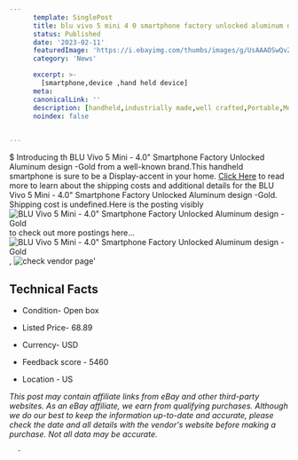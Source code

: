 ```yaml
---
      template: SinglePost
      title: blu vivo 5 mini 4 0 smartphone factory unlocked aluminum design gold
      status: Published
      date: '2023-02-11'
      featuredImage: 'https://i.ebayimg.com/thumbs/images/g/UsAAAOSwQvZj5wN1/s-l225.jpg'
      category: 'News'

      excerpt: >-
        [smartphone,device ,hand held device]
      meta:
      canonicalLink: ''
      description: [handheld,industrially made,well crafted,Portable,Mobile,Compact,Convenient,Lightweight,Maneuverable,Man-portable,Miniature,Carriable,Hand-held,Light,Holdable,Transportable,Mobile device,Pocket-sized,On-the-go,Wireless,Cordless,Compact size,Convenient size, smartphone,device ,hand held device]
      noindex: false
      

---
```

$
      Introducing th BLU Vivo 5 Mini - 4.0" Smartphone Factory Unlocked Aluminum design -Gold from a well-known brand.This handheld smartphone is sure to be a Display-accent in your home. [Click Here](https://www.ebay.com/itm/115702884685?hash=item1af06de94d%3Ag%3AUsAAAOSwQvZj5wN1&mkevt=1&mkcid=1&mkrid=711-53200-19255-0&campid=%253CePNCampaignId%253E&customid=%253CreferenceId%253E&toolid=10049) to read more to learn about the shipping costs and additional details for the BLU Vivo 5 Mini - 4.0" Smartphone Factory Unlocked Aluminum design -Gold. Shipping cost is undefined.Here is the posting visibly ![BLU Vivo 5 Mini - 4.0" Smartphone Factory Unlocked Aluminum design -Gold](https://i.ebayimg.com/thumbs/images/g/UsAAAOSwQvZj5wN1/s-l225.jpg) to check out more postings here... ![BLU Vivo 5 Mini - 4.0" Smartphone Factory Unlocked Aluminum design -Gold](https://i.ebayimg.com/images/g/UsAAAOSwQvZj5wN1/s-l500.jpg), ![check vendor page](https://origin-galleryplus.ebayimg.com/ws/web/115702884685_2_0_1/225x225.jpg,https://origin-galleryplus.ebayimg.com/ws/web/115702884685_3_0_1/225x225.jpg,https://origin-galleryplus.ebayimg.com/ws/web/115702884685_4_0_1/225x225.jpg,https://origin-galleryplus.ebayimg.com/ws/web/115702884685_5_0_1/225x225.jpg,https://origin-galleryplus.ebayimg.com/ws/web/115702884685_6_0_1/225x225.jpg,https://origin-galleryplus.ebayimg.com/ws/web/115702884685_7_0_1/225x225.jpg,https://origin-galleryplus.ebayimg.com/ws/web/115702884685_8_0_1/225x225.jpg,https://origin-galleryplus.ebayimg.com/ws/web/115702884685_9_0_1/225x225.jpg,https://origin-galleryplus.ebayimg.com/ws/web/115702884685_10_0_1/225x225.jpg)'

      

 ## Technical Facts 



     
      

 - Condition- Open box 


      

 - Listed Price- 68.89 


      

 - Currency- USD 


      

 - Feedback score - 5460 


      

 - Location - US 


      
      

 *_This post may contain affiliate links from eBay and other third-party websites. As an eBay affiliate, we earn from qualifying purchases. Although we do our best to keep the information up-to-date and accurate, please check the date and all details with the vendor's website before making a purchase. Not all data may be accurate._*




      -
